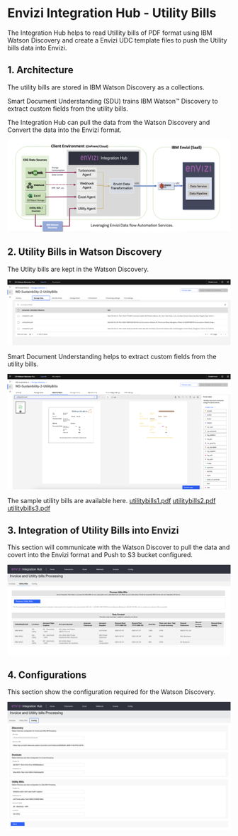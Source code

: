 # Envizi Integration Hub - Utility Bills

The Integration Hub helps to read Utillity bills of PDF format using IBM Watson Discovery and create a Envizi UDC template files to push the Utility bills data into Envizi.

## 1. Architecture

The utility bills are stored in IBM Watson Discovery as a collections.

Smart Document Understanding (SDU) trains IBM Watson™ Discovery to extract custom fields from the utility bills.

The Integration Hub can pull the data from the Watson Discovery and Convert the data into the Envizi format.

<img src="images/arch.png">

## 2. Utility Bills in Watson Discovery

The Utlity bills are kept in the Watson Discovery.

<img src="images/image14.png">

Smart Document Understanding helps to extract custom fields from the utility bills.

<img src="images/image15.png">

The sample utility bills are available here.  [utilitybills1.pdf](./files/utilitybills1.pdf)   [utilitybills2.pdf](./files/utilitybills2.pdf)   [utilitybills3.pdf](./files/utilitybills3.pdf)


## 3. Integration of Utility Bills into Envizi

This section will communicate with the Watson Discover to pull the data and covert into the Envizi format and Push to S3 bucket configured.

<img src="images/image12.png">

## 4. Configurations

This section show the configuration required for the Watson Discovery.

<img src="images/image13.png">
